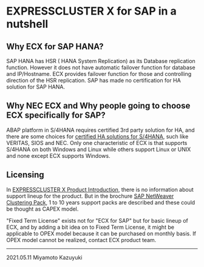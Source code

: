 # EXPRESSCLUSTER X for SAP in a nutshell
## Why ECX for SAP HANA?
SAP HANA has HSR ( HANA System Replication) as its Database replication function. However it does not have automatic failover function for database and IP/Hostname. ECX provides failover function for those and controlling direction of the HSR replication. SAP has made no certification for HA solution for SAP HANA.

## Why NEC ECX and Why people going to choose ECX specifically for SAP?
ABAP platform in S/4HANA requires certified 3rd party solution for HA, and there are some choices for [certified HA solutions for S/4HANA](https://wiki.scn.sap.com/wiki/display/SI/Certified+HA-Interface+Partners), such like VERITAS, SIOS and NEC. Only one characteristic of ECX is that supports S/4HANA on both Windows and Linux while others support Linux or UNIX and none except ECX supports Windows.


## Licensing
In [EXPRESSCLUSTER X Product Introduction](https://www.nec.com/en/global/prod/expresscluster/en/collaterals/pdf/EXPRESSCLUSTER_x43_salestool_for_cloud.pdf#page=13), there is no information about support lineup for the product. But in the brochure [SAP NetWeaver Clustering Pack](https://www.nec.com/en/global/prod/expresscluster/en/collaterals/pdf/EXPRESSCLUSTER_sap_netweaver_nec_en.pdf), 1 to 10 years support packs are described and these could be thought as CAPEX model.

"Fixed Term License" exists not for "ECX for SAP" but for basic lineup of ECX, and by adding a bit idea on to Fixed Term License, it might be applicable to OPEX model because it can be purchased on monthly basis.
If OPEX model cannot be realized, contact ECX product team.

---- 
2021.05.11 Miyamoto Kazuyuki